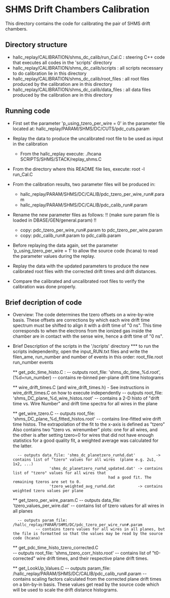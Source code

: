 SHMS Drift Chambers Calibration
============================================
This directory contains the code for calibrating the pair of SHMS drift chambers.



Directory structure
----------------------
* hallc_replay/CALIBRATION/shms_dc_calib/run_Cal.C   : steering C++ code that executes all codes in the 'scripts' directory
* hallc_replay/CALIBRATION/shms_dc_calib/scripts  : all scripts necessary to do calibration lie in this directory
* hallc_replay/CALIBRATION/shms_dc_calib/root_files : all root files produced by the calibration are in this directory
* hallc_replay/CALIBRATION/shms_dc_calib/data_files : all data files produced by the calibration are in this directory




Running code
---------------
* First set the parameter 'p_using_tzero_per_wire = 0' in the 
  parameter file located at: hallc_replay/PARAM/SHMS/DC/CUTS/pdc_cuts.param

* Replay the data to produce the uncalibrated root file to be used as input in the calibration
  * From the hallc_replay execute: ./hcana SCRIPTS/SHMS/STACK/replay_shms.C

* From the directory where this README file lies, execute: root -l run_Cal.C

* From the calibration results, two parameter files will be produced in:
  * hallc_replay/PARAM/SHMS/DC/CALIB/pdc_tzero_per_wire_run#.param
  * hallc_replay/PARAM/SHMS/DC/CALIB/pdc_calib_run#.param

* Rename the new parameter files as follows:  !! (make sure param file is loaded in DBASE/GEN/general.param) !!
  * copy: pdc_tzero_per_wire_run#.param to pdc_tzero_per_wire.param 
  * copy: pdc_calib_run#.param to pdc_calib.param

* Before replaying the data again, set the parameter 'p_using_tzero_per_wire = 1' to 
  allow the source code (hcana) to read the parameter values during the replay.

* Replay the data with the updated parameters to produce the new calibrated root files
  with the corrected drift times and drift distances.

* Compare the calibrated and uncalibrated root files to verify the calibration was done properly.



Brief decription of code
------------------------
* Overview: The code determines the tzero offsets on a wire-by-wire basis. These offsets are 
            corrections by which each wire drift time spectrum must be shifted to align it with a 
            drift time of "0 ns". This time corresponds to when the electrons from the ionized gas inside
            the chamber are in contact with the sense wire, hence a drift time of "0 ns". 

* Brief Description of the scripts in the '/scripts' directory
  *** to run the scripts independenlty, open the input_RUN.txt files and write the filen_ame, run_number and number of events in this order: root_file.root   run_number   events 

  	** get_pdc_time_histo.C : 
	  	-- outputs root_file: 'shms_dc_time_%d.root', (%d=run_number)
		-- contains re-binned per-plane drift time histograms
	
	** wire_drift_times.C (and wire_drift_times.h) - See instructions in wire_drift_times.C on how to execute independently 
	   	-- outputs root_file: 'shms_DC_plane_%d_wire_histos.root' 
		-- contains a 2-D histo of "drift time vs. Wire Number" and drift time spectra for all wires in the plane

	** get_wire_tzero.C 
	        -- outputs root_file: 'shms_DC_plane_%d_fitted_histos.root'
		-- contains line-fitted wire drift time histos. The extrapolation of the fit to the x-axis is defined as "tzero" 
		   Also contains two "tzero vs. wirenumber" plots: one for all wires, and the other is after setting tzero=0 for
                   wires that did not have enough statistics for a good quality fit, a weighted average was calculated for the latter.  
		   
		-- outputs data_file: 'shms_dc_planetzero_run%d.dat'         -> contains list of "tzero" values for all wires  (plane e.g. 2u1, 1x2, ...) 	
		   	   	      'shms_dc_planetzero_run%d_updated.dat' -> contains list of "tzero" values for all wires that
				      					     	had a good fit. The remaining tzeros are set to 0.
				      'tzero_weighted_avg_run%d.dat          -> contains weighted tzero values per plane 

	** get_tzero_per_wire_param.C
		-- outputs data_file: 'tzero_values_per_wire.dat'
		-- contains list of tzero values for all wires in all planes 

		-- outputs param_file: /hallc_replay/PARAM/SHMS/DC/pdc_tzero_per_wire_run#.param
                -- contains tzero values for all wires in all planes, but the file is formatted so that the values may be read by the source code (hcana)
	  
	** get_pdc_time_histo_tzero_corrected.C  	  	
	   	-- outputs root_file: 'shms_tzero_corr_histo.root'
		-- contains list of "t0-corrected" wire drift times, and their respective plane drift times.

	** get_LookUp_Values.C
	        -- outputs param_file: /hallc_replay/PARAM/SHMS/DC/CALIB/pdc_calib_run#.param
 		-- contains scaling factors calculated from the corrected plane drift times on a bin-by-in basis. These values get read by the source code
		   which will be used to scale the drift distance histograms. 
